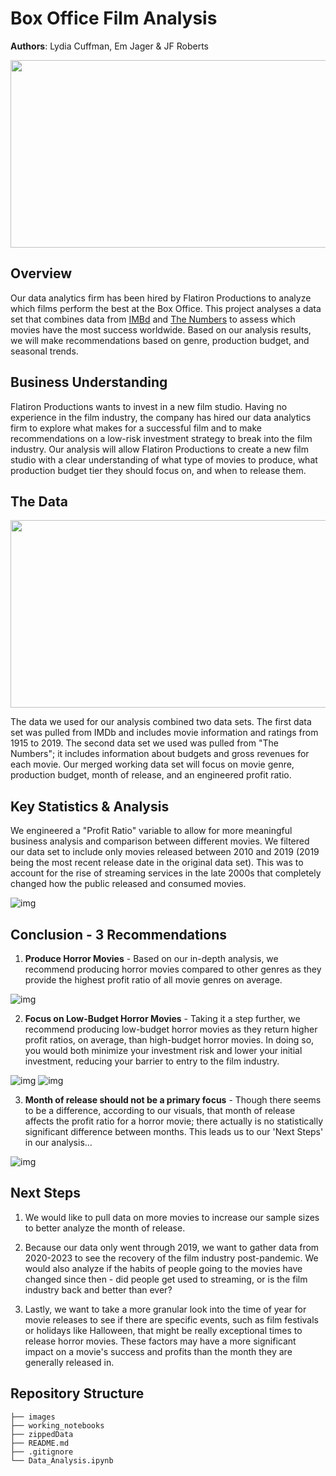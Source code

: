 # Box Office Film Analysis

**Authors**: Lydia Cuffman, Em Jager & JF Roberts

<p align="center">
  <img width="800" height="300" src="images/Holywood.jpeg">
</p>

## Overview

Our data analytics firm has been hired by Flatiron Productions to analyze which films perform the best at the Box Office. This project analyses a data set that combines data from [IMBd](https://www.imdb.com/)
 and [The Numbers](https://www.the-numbers.com/movie/) to assess which movies have the most success worldwide. Based on our analysis results, we will make recommendations based on genre, production budget, and seasonal trends.

## Business Understanding

Flatiron Productions wants to invest in a new film studio. Having no experience in the film industry, the company has hired our data analytics firm to explore what makes for a successful film and to make recommendations on a low-risk investment strategy to break into the film industry. Our analysis will allow Flatiron Productions to create a new film studio with a clear understanding of what type of movies to produce, what production budget tier they should focus on, and when to release them.

## The Data 

<p align="center">
  <img width="800" height="300" src="images/d90etr2uv2t9idnbcshcl9eh3p-e60d36ec5ba6ce6543b246ef0041c504.png">
</p>

The data we used for our analysis combined two data sets. The first data set was pulled from IMDb and includes movie information and ratings from 1915 to 2019. The second data set we used was pulled from "The Numbers"; it includes information about budgets and gross revenues for each movie. Our merged working data set will focus on movie genre, production budget, month of release, and an engineered profit ratio.

## Key Statistics & Analysis

We engineered a "Profit Ratio" variable to allow for more meaningful business analysis and comparison between different movies. We filtered our data set to include only movies released between 2010 and 2019 (2019 being the most recent release date in the original data set). This was to account for the rise of streaming services in the late 2000s that completely changed how the public released and consumed movies.


![img](images/pr_table.png)

## Conclusion - 3 Recommendations 

1. **Produce Horror Movies** - Based on our in-depth analysis, we recommend producing horror movies compared to other genres as they provide the highest profit ratio of all movie genres on average.


![img](images/top_20.png)

2. **Focus on Low-Budget Horror Movies** - Taking it a step further, we recommend producing low-budget horror movies as they return higher profit ratios, on average, than high-budget horror movies. In doing so, you would both minimize your investment risk and lower your initial investment, reducing your barrier to entry to the film industry.


![img](images/bar_chart1.png)
![img](images/bar_chart3.png)

3. **Month of release should not be a primary focus** - Though there seems to be a difference, according to our visuals, that month of release affects the profit ratio for a horror movie; there actually is no statistically significant difference between months. This leads us to our 'Next Steps' in our analysis...

![img](images/bar_chart2.png)

## Next Steps

1. We would like to pull data on more movies to increase our sample sizes to better analyze the month of release. 

2. Because our data only went through 2019, we want to gather data from 2020-2023 to see the recovery of the film industry post-pandemic. We would also analyze if the habits of people going to the movies have changed since then - did people get used to streaming, or is the film industry back and better than ever?

3. Lastly, we want to take a more granular look into the time of year for movie releases to see if there are specific events, such as film festivals or holidays like Halloween, that might be really exceptional times to release horror movies. These factors may have a more significant impact on a movie's success and profits than the month they are generally released in. 


## Repository Structure

```
├── images
├── working_notebooks
├── zippedData
├── README.md
├── .gitignore
└── Data_Analysis.ipynb
```
